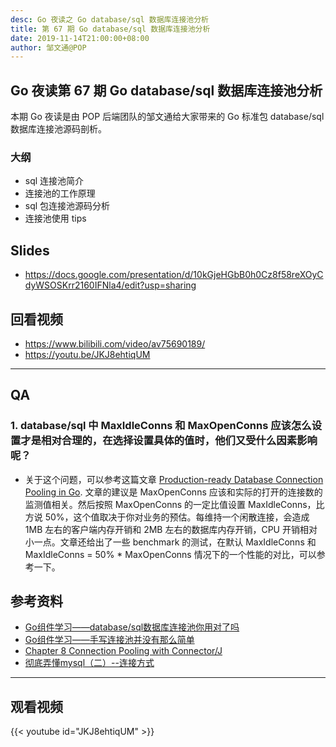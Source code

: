 ```yaml
---
desc: Go 夜读之 Go database/sql 数据库连接池分析
title: 第 67 期 Go database/sql 数据库连接池分析
date: 2019-11-14T21:00:00+08:00
author: 邹文通@POP
---
```


## Go 夜读第 67 期 Go database/sql 数据库连接池分析

本期 Go 夜读是由 POP 后端团队的邹文通给大家带来的 Go 标准包 database/sql 数据库连接池源码剖析。

### 大纲

- sql 连接池简介
- 连接池的工作原理
- sql 包连接池源码分析
- 连接池使用 tips

## Slides

- https://docs.google.com/presentation/d/10kGjeHGbB0h0Cz8f58reXOyCdyWSOSKrr2160IFNla4/edit?usp=sharing

## 回看视频

- https://www.bilibili.com/video/av75690189/
- https://youtu.be/JKJ8ehtiqUM

----

## QA

### 1. database/sql 中 MaxIdleConns 和 MaxOpenConns 应该怎么设置才是相对合理的，在选择设置具体的值时，他们又受什么因素影响呢？

- 关于这个问题，可以参考这篇文章 [Production-ready Database Connection Pooling in Go](https://making.pusher.com/production-ready-connection-pooling-in-go/). 文章的建议是 MaxOpenConns 应该和实际的打开的连接数的监测值相关。然后按照 MaxOpenConns 的一定比值设置 MaxIdleConns，比方说 50%，这个值取决于你对业务的预估。每维持一个闲散连接，会造成 1MB 左右的客户端内存开销和 2MB 左右的数据库内存开销，CPU 开销相对小一点。文章还给出了一些 benchmark 的测试，在默认 MaxIdleConns 和  MaxIdleConns = 50% * MaxOpenConns 情况下的一个性能的对比，可以参考一下。

## 参考资料

- [Go组件学习——database/sql数据库连接池你用对了吗](https://juejin.im/post/5d624abde51d45621655352c)
- [Go组件学习——手写连接池并没有那么简单](https://mp.weixin.qq.com/s/-2T9BovG8TG32DQKn93LaA)
- [Chapter 8 Connection Pooling with Connector/J](https://dev.mysql.com/doc/connector-j/8.0/en/connector-j-usagenotes-j2ee-concepts-connection-pooling.html)
- [彻底弄懂mysql（二）--连接方式](https://blog.csdn.net/LYue123/article/details/89285157)


---

## 观看视频

{{< youtube id="JKJ8ehtiqUM" >}}
